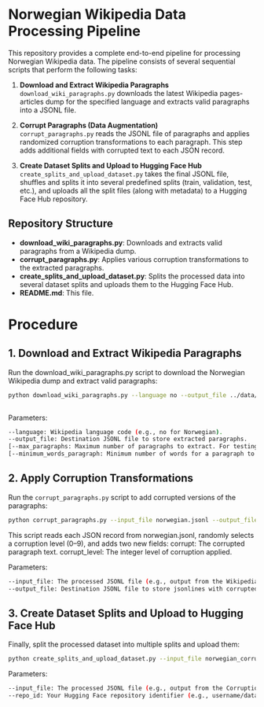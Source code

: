 # Norwegian Wikipedia Data Processing Pipeline

This repository provides a complete end-to-end pipeline for processing Norwegian Wikipedia data. The pipeline consists of several sequential scripts that perform the following tasks:

1. **Download and Extract Wikipedia Paragraphs**  
   `download_wiki_paragraphs.py` downloads the latest Wikipedia pages-articles dump for the specified language and extracts valid paragraphs into a JSONL file.

2. **Corrupt Paragraphs (Data Augmentation)**  
   `corrupt_paragraphs.py` reads the JSONL file of paragraphs and applies randomized corruption transformations to each paragraph. This step adds additional fields with corrupted text to each JSON record.

3. **Create Dataset Splits and Upload to Hugging Face Hub**  
   `create_splits_and_upload_dataset.py` takes the final JSONL file, shuffles and splits it into several predefined splits (train, validation, test, etc.), and uploads all the split files (along with metadata) to a Hugging Face Hub repository.

## Repository Structure

- **download_wiki_paragraphs.py**: Downloads and extracts valid paragraphs from a Wikipedia dump.
- **corrupt_paragraphs.py**: Applies various corruption transformations to the extracted paragraphs.
- **create_splits_and_upload_dataset.py**: Splits the processed data into several dataset splits and uploads them to the Hugging Face Hub.
- **README.md**: This file.

# Procedure

## 1. Download and Extract Wikipedia Paragraphs
Run the download_wiki_paragraphs.py script to download the Norwegian Wikipedia dump and extract valid paragraphs:

```bash
python download_wiki_paragraphs.py --language no --output_file ../data/norwegian.jsonl --temp_dump_file ../data/norwegian.xml.bz2
 
```

Parameters:
```bash
--language: Wikipedia language code (e.g., no for Norwegian).
--output_file: Destination JSONL file to store extracted paragraphs.
[--max_paragraphs: Maximum number of paragraphs to extract. For testing.]
[--minimum_words_paragraph: Minimum number of words for a paragraph to be considered valid.]
```

## 2. Apply Corruption Transformations
Run the `corrupt_paragraphs.py` script to add corrupted versions of the paragraphs:

```bash
python corrupt_paragraphs.py --input_file norwegian.jsonl --output_file norwegian_corrupt.jsonl
```

This script reads each JSON record from norwegian.jsonl, randomly selects a corruption level (0–9), and adds two new fields:
corrupt: The corrupted paragraph text.
corrupt_level: The integer level of corruption applied.

Parameters:
```bash
--input_file: The processed JSONL file (e.g., output from the Wikipedia Download  step).
--output_file: Destination JSONL file to store jsonlines with corrupted  paragraphs.
```


## 3. Create Dataset Splits and Upload to Hugging Face Hub
Finally, split the processed dataset into multiple splits and upload them:

```bash
python create_splits_and_upload_dataset.py --input_file norwegian_corrupt.jsonl --repo_id your_username/your_dataset_name
```

Parameters:
```bash
--input_file: The processed JSONL file (e.g., output from the Corruption step).
--repo_id: Your Hugging Face repository identifier (e.g., username/dataset-name).
```



